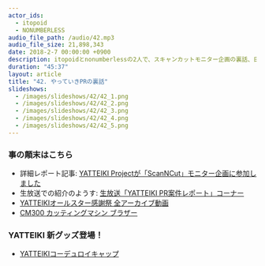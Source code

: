 ```yaml
---
actor_ids:
  - itopoid
  - NONUMBERLESS
audio_file_path: /audio/42.mp3
audio_file_size: 21,898,343
date: 2018-2-7 00:00:00 +0900
description: itopoidとnonumberlessの2人で、スキャンカットモニター企画の裏話、日本の見立て文化、要件の考え方、デザイナーとのコミュニケーション、社内政治、インターネットには無いものについて話しました。
duration: "45:37"
layout: article
title: "42. やっていきPRの裏話"
slideshows:
  - /images/slideshows/42/42_1.png
  - /images/slideshows/42/42_2.png
  - /images/slideshows/42/42_3.png
  - /images/slideshows/42/42_4.png
  - /images/slideshows/42/42_5.png
---
```


### 事の顛末はこちら

- 詳細レポート記事: [YATTEIKI Projectが「ScanNCut」モニター企画に参加しました](https://medium.com/yatteiki/feat-yatteiki-uck-1f9e7ab14e69)
- 生放送での紹介のようす: [生放送「YATTEIKI PR案件レポート」コーナー](https://youtu.be/dCqUYc1FR4k?t=1h27m48s)
- [YATTEIKIオールスター感謝祭 全アーカイブ動画](https://www.youtube.com/watch?v=dCqUYc1FR4k)
- [CM300 カッティングマシン ブラザー](http://www.brother.co.jp/product/cuttingmachine/cm300/index)

### YATTEIKI 新グッズ登場！
- [YATTEIKIコーデュロイキャップ](https://yatteiki.theshop.jp/items/9818148)

